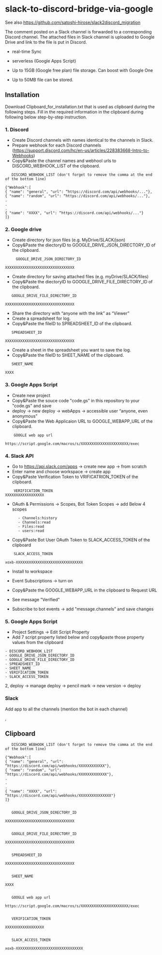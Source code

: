 # slack-to-discord-bridge-via-google

See also https://github.com/satoshi-hirose/slack2discord_migration

The comment posted on a Slack channel is forwarded to a corresponding Discord channel.
The attached files in Slack channel is uploaded to Google Drive and link to the file is put in Discord.
- real-time Sync
- serverless (Google Apps Script)

- Up to 15GB (Google free plan) file storage. Can boost with Google One 
- Up to 50MB file can be stored.

## Installation
Download Clipboard_for_installation.txt that is used as clipboard during the following steps.
Fill in the required information in the clipboard during following below step-by-step instruction.

### 1. Discord 
 - Create Discord channels with names identical to the channels in Slack.
 - Prepare webhook for each Discord channels (https://support.discord.com/hc/en-us/articles/228383668-Intro-to-Webhooks)
 - Copy&Paste the channel names and webhool urls to DISCORD_WEBHOOK_LIST of the clipboard.

```
   DISCORD_WEBHOOK_LIST (don't forget to remove the comma at the end of the bottom line)

{"Webhook":[
{ "name": "general", "url": “https://discord.com/api/webhooks/..."},
{ "name": "random", "url": “https://discord.com/api/webhooks/..."},
.
.
.
{ "name": "XXXX", "url": “https://discord.com/api/webhooks/..."}
]}

```

### 2. Google drive
  - Create directory for json files (e.g. MyDrive/SLACK/json) 
  - Copy&Paste the diectoryID to GOOGLE_DRIVE_JSON_DIRECTORY_ID of the clipboard.
```  
     GOOGLE_DRIVE_JSON_DIRECTORY_ID 

XXXXXXXXXXXXXXXXXXXXXXXXXXXXXXXX
```
  - Create directory for saving attached files (e.g. myDrive/SLACK/files)
  - Copy&Paste the diectoryID to GOOGLE_DRIVE_FILE_DIRECTORY_ID of the clipboard.
```  
   GOOGLE_DRIVE_FILE_DIRECTORY_ID 

XXXXXXXXXXXXXXXXXXXXXXXXXXXXXXXX
```
  - Share the directory with “anyone with the link” as “Viewer”
  - Create a spreadsheet for log.
  - Copy&Paste the fileID to SPREADSHEET_ID of the clipboard.
```  
   SPREADSHEET_ID

XXXXXXXXXXXXXXXXXXXXXXXXXXXXXXXX
```
  - Create a sheet in the spreadsheet you want to save the log.
  - Copy&Paste the fileID to SHEET_NAME of the clipboard.
```  
   SHEET_NAME

XXXX
```


  
  
  

### 3. Google Apps Script
  - Create new project
  - Copy&Paste the souce code "code.gs" in this repository to your "code.gs" and save
  - deploy -> new deploy -> webApps -> accessible user “anyone, even anonymous” 
  - Copy&Paste the Web Applicaion URL to GOOGLE_WEBAPP_URL of the clipboard.
  ```
      GOOGLE web app url

https://script.google.com/macros/s/XXXXXXXXXXXXXXXXXXXXXX/exec
  ```
  
### 4. Slack API
  - Go to https://api.slack.com/apps -> create new app -> from scratch
  - Enter name and choose workspace -> create app
  - Copy&Paste Verification Token to VRIFICATRION_TOKEN of the clipboard.
```
    VERIFICATION_TOKEN
XXXXXXXXXXXXXXXXXX
```
   - OAuth & Permissions -> Scopes, Bot Token Scopes -> add Below 4 scopes
```
      - Channels:history
      - Channels:read
      - Files:read
      - users:read
```

   - Copy&Paste Bot User OAuth Token to SLACK_ACCESS_TOKEN of the clipboard
```
    SLACK_ACCESS_TOKEN

xoxb-XXXXXXXXXXXXXXXXXXXXXXXXXXXXXXX    
```
   - Install to workspace
    
   - Event Subscriptions -> turn on 
   - Copy&Paste the GOOGLE_WEBAPP_URL in the clipboard to Request URL
   - See message "Verified" 
   - Subscribe to bot events -> add "message.channels" and save changes

### 5. Google Apps Script
   - Project Settings -> Edit Script Property
   - Add 7 script property listed below and copy&paste those property values from the clipboard
```   
- DISCORD_WEBHOOK_LIST
- GOOGLE_DRIVE_JSON_DIRECTORY_ID
- GOOGLE_DRIVE_FILE_DIRECTORY_ID
- SPREADSHEET_ID
- SHEET_NAME
- VERIFICATION_TOKEN
- SLACK_ACCESS_TOKEN
```
2, deploy -> manage deploy -> pencil mark -> new version -> deploy

### Slack
Add app to all the channels (mention the bot in each channel)

,
## Clipboard
```
   DISCORD_WEBHOOK_LIST (don't forget to remove the comma at the end of the bottom line)

{"Webhook":[
{ "name": "general", "url": “https://discord.com/api/webhooks/XXXXXXXXXXXX"},
{ "name": "random", "url": “https://discord.com/api/webhooks/XXXXXXXXXXXXX"},
.
.
.
{ "name": "XXXX", "url": “https://discord.com/api/webhooks/XXXXXXXXXXXXXXX"}
]}


   GOOGLE_DRIVE_JSON_DIRECTORY_ID 

XXXXXXXXXXXXXXXXXXXXXXXXXXXXXXXX


   GOOGLE_DRIVE_FILE_DIRECTORY_ID 

XXXXXXXXXXXXXXXXXXXXXXXXXXXXXXXX


   SPREADSHEET_ID

XXXXXXXXXXXXXXXXXXXXXXXXXXXXXXXX


   SHEET_NAME

XXXX


   GOOGLE web app url

https://script.google.com/macros/s/XXXXXXXXXXXXXXXXXXXXXX/exec


   VERIFICATION_TOKEN

XXXXXXXXXXXXXXXXXX


   SLACK_ACCESS_TOKEN

xoxb-XXXXXXXXXXXXXXXXXXXXXXXXXXXXXXX
```
